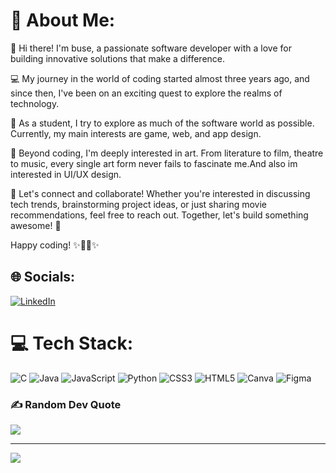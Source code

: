 
# 💫 About Me:

👋 Hi there! I'm buse, a passionate software developer with a love 
for building innovative solutions that make a difference.

💻 My journey in the world of coding started almost three years ago, 
and since then, I've been on an exciting quest to explore the realms of technology.

🚀 As a student, I try to explore as much of the software world as possible. 
Currently, my main interests are game, web, and app design.

🌱 Beyond coding, I'm deeply interested in art. From literature to film, theatre
to music, every single art form never fails to fascinate me.And also im interested in UI/UX design.

💬 Let's connect and collaborate! Whether you're interested in discussing tech trends, 
brainstorming project ideas, or just sharing movie recommendations, feel free to reach out.
Together, let's build something awesome! 🌟

Happy coding! ✨👨‍💻✨

## 🌐 Socials:
[![LinkedIn](https://img.shields.io/badge/LinkedIn-%230077B5.svg?logo=linkedin&logoColor=white)](https://linkedin.com/in/busenur-söker) 

# 💻 Tech Stack:
![C](https://img.shields.io/badge/c-%2300599C.svg?style=for-the-badge&logo=c&logoColor=white) ![Java](https://img.shields.io/badge/java-%23ED8B00.svg?style=for-the-badge&logo=openjdk&logoColor=white) ![JavaScript](https://img.shields.io/badge/javascript-%23323330.svg?style=for-the-badge&logo=javascript&logoColor=%23F7DF1E) ![Python](https://img.shields.io/badge/python-3670A0?style=for-the-badge&logo=python&logoColor=ffdd54) ![CSS3](https://img.shields.io/badge/css3-%231572B6.svg?style=for-the-badge&logo=css3&logoColor=white) ![HTML5](https://img.shields.io/badge/html5-%23E34F26.svg?style=for-the-badge&logo=html5&logoColor=white) ![Canva](https://img.shields.io/badge/Canva-%2300C4CC.svg?style=for-the-badge&logo=Canva&logoColor=white) ![Figma](https://img.shields.io/badge/figma-%23F24E1E.svg?style=for-the-badge&logo=figma&logoColor=white)

### ✍️ Random Dev Quote
![](https://quotes-github-readme.vercel.app/api?type=horizontal&theme=gruvbox)

---
[![](https://visitcount.itsvg.in/api?id=busenursoker&icon=5&color=3)](https://visitcount.itsvg.in)

<!-- Proudly created with GPRM ( https://gprm.itsvg.in ) -->
